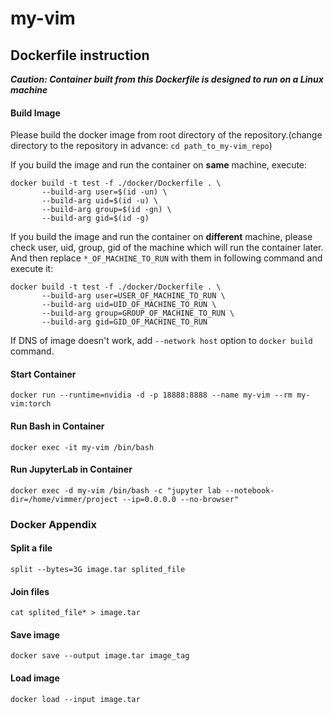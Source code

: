 # my-vim

## Dockerfile instruction
**_Caution: Container built from this Dockerfile is designed to run on a Linux machine_**

#### Build Image
Please build the docker image from root directory of the repository.(change directory to the repository in advance: `cd path_to_my-vim_repo`)

If you build the image and run the container on **same** machine, execute:
```
docker build -t test -f ./docker/Dockerfile . \
       --build-arg user=$(id -un) \
       --build-arg uid=$(id -u) \
       --build-arg group=$(id -gn) \
       --build-arg gid=$(id -g)
```

If you build the image and run the container on **different** machine, please check user, uid, group, gid of the machine which will run the container later. And then replace `*_OF_MACHINE_TO_RUN` with them in following command and execute it:
```
docker build -t test -f ./docker/Dockerfile . \
       --build-arg user=USER_OF_MACHINE_TO_RUN \
       --build-arg uid=UID_OF_MACHINE_TO_RUN \
       --build-arg group=GROUP_OF_MACHINE_TO_RUN \
       --build-arg gid=GID_OF_MACHINE_TO_RUN
```
If DNS of image doesn't work, add `--network host` option to `docker build` command.

#### Start Container
```
docker run --runtime=nvidia -d -p 18888:8888 --name my-vim --rm my-vim:torch
```

#### Run Bash in Container
```
docker exec -it my-vim /bin/bash
```

#### Run JupyterLab in Container
```
docker exec -d my-vim /bin/bash -c "jupyter lab --notebook-dir=/home/vimmer/project --ip=0.0.0.0 --no-browser"
```

### Docker Appendix
#### Split a file
```
split --bytes=3G image.tar splited_file
```

#### Join files
```
cat splited_file* > image.tar
```

#### Save image
```
docker save --output image.tar image_tag
```

#### Load image
```
docker load --input image.tar
```

